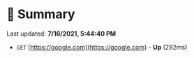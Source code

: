 # 📖 Summary
Last updated: **7/16/2021, 5:44:40 PM**

- `GET` [https://google.com](https://google.com) - **Up** (292ms)
